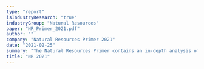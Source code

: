 ```yaml
---
type: "report"
isIndustryResearch: "true"
industryGroup: "Natural Resources"
paper: "NR_Primer_2021.pdf"
author: ""
company: "Natural Resources Primer 2021"
date: "2021-02-25"
summary: "The Natural Resources Primer contains an in-depth analysis of the metals & mining, forestry & forest products, and oil & gas sectors"
title: "NR 2021"
---
```

